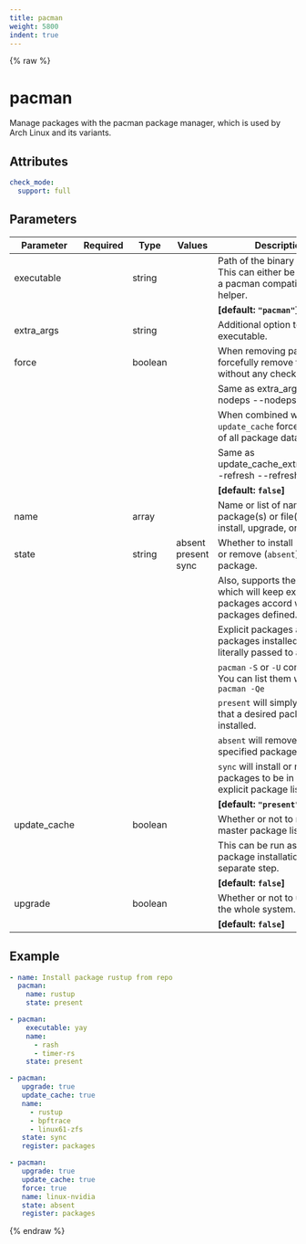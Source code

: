 ```yaml
---
title: pacman
weight: 5800
indent: true
---
```


{% raw %}
# pacman

Manage packages with the pacman package manager, which is used by Arch Linux and its variants.

## Attributes

```yaml
check_mode:
  support: full
```

## Parameters

| Parameter    | Required | Type    | Values                    | Description                                                                                |
|--------------|----------|---------|---------------------------|--------------------------------------------------------------------------------------------|
| executable   |          | string  |                           | Path of the binary to use. This can either be `pacman` or a pacman compatible AUR helper.  |
|              |          |         |                           |  **[default: `"pacman"`]**                                                                 |
| extra_args   |          | string  |                           | Additional option to pass to executable.                                                   |
| force        |          | boolean |                           | When removing packages, forcefully remove them, without any checks.                        |
|              |          |         |                           |  Same as extra_args=”--nodeps --nodeps”.                                                   |
|              |          |         |                           |  When combined with `update_cache` force a refresh of all package databases.               |
|              |          |         |                           |  Same as update_cache_extra_args=”--refresh --refresh”.                                    |
|              |          |         |                           |  **[default: `false`]**                                                                    |
| name         |          | array   |                           | Name or list of names of the package(s) or file(s) to install, upgrade, or remove.         |
| state        |          | string  | absent<br>present<br>sync | Whether to install (`present`), or remove (`absent`) a package.                            |
|              |          |         |                           |  Also, supports the `sync` which will keep explicit packages accord with packages defined. |
|              |          |         |                           |  Explicit packages are packages installed were literally passed to a generic               |
|              |          |         |                           |  `pacman` `-S` or `-U` command. You can list them with: `pacman -Qe`                       |
|              |          |         |                           |  `present` will simply ensure that a desired package is installed.                         |
|              |          |         |                           |  `absent` will remove the specified package.                                               |
|              |          |         |                           |  `sync` will install or remove packages to be in sync with explicit package list.          |
|              |          |         |                           |  **[default: `"present"`]**                                                                |
| update_cache |          | boolean |                           | Whether or not to refresh the master package lists.                                        |
|              |          |         |                           |  This can be run as part of a package installation or as a separate step.                  |
|              |          |         |                           |  **[default: `false`]**                                                                    |
| upgrade      |          | boolean |                           | Whether or not to upgrade the whole system.                                                |
|              |          |         |                           |  **[default: `false`]**                                                                    |

## Example

```yaml
- name: Install package rustup from repo
  pacman:
    name: rustup
    state: present

- pacman:
    executable: yay
    name:
      - rash
      - timer-rs
    state: present

- pacman:
   upgrade: true
   update_cache: true
   name:
     - rustup
     - bpftrace
     - linux61-zfs
   state: sync
   register: packages

- pacman:
   upgrade: true
   update_cache: true
   force: true
   name: linux-nvidia
   state: absent
   register: packages
```

{% endraw %}